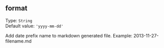 ## format
Type: `String`  
Default value: `'yyyy-mm-dd'`

Add date prefix name to markdown generated file. Example: 2013-11-27-filename.md